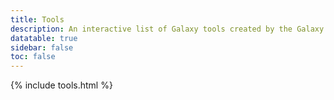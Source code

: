 ```yaml
---
title: Tools
description: An interactive list of Galaxy tools created by the Galaxy CoDex.
datatable: true
sidebar: false
toc: false
---
```


<div markdown="0">
{% include tools.html %}
</div>